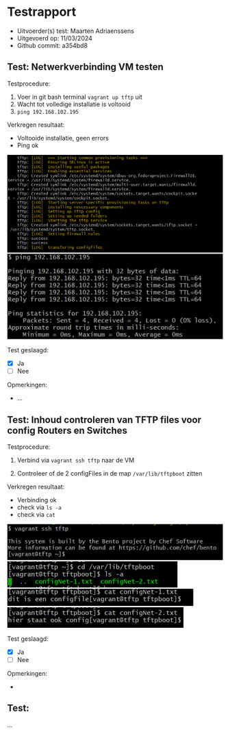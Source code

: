 # Testrapport

- Uitvoerder(s) test: Maarten Adriaenssens
- Uitgevoerd op: 11/03/2024
- Github commit: a354bd8

## Test: Netwerkverbinding VM testen

Testprocedure:

1. Voer in git bash terminal `vagrant up tftp` uit
2. Wacht tot volledige installatie is voltooid
3. `ping 192.168.102.195`

Verkregen resultaat:

- Voltooide installatie, geen errors
- Ping ok

<!-- Voeg hier eventueel een screenshot van het verkregen resultaat in. -->
![Completed installation](./img/Test-TFTP/Test-1_CompleteInstallation.png)
![Ping check](./img/Test-TFTP/Test-1_ping.png)


Test geslaagd:

- [x] Ja
- [ ] Nee

Opmerkingen:

- ...

## Test: Inhoud controleren van TFTP files voor config Routers en Switches

Testprocedure:

1. Verbind via `vagrant ssh tftp` naar de VM

2. Controleer of de 2 configFiles in de map `/var/lib/tftpboot` zitten

Verkregen resultaat:

- Verbinding ok
- check via `ls -a`
- check via `cat`

<!-- Voeg hier eventueel een screenshot van het verkregen resultaat in. -->

![SSH connection](./img/Test-TFTP/Test-2_Connection.png)
![Listing files on server](./img/Test-TFTP/Test-2_ls-a.png)
![Printing overview of file 1](./img/Test-TFTP/Test-2_cat-1.png)
![Printing overview of file 2](./img/Test-TFTP/Test-2_cat-2.png)

Test geslaagd:

- [x] Ja
- [ ] Nee

Opmerkingen:

- 

## Test: <!-- Omschrijving test. -->

...
